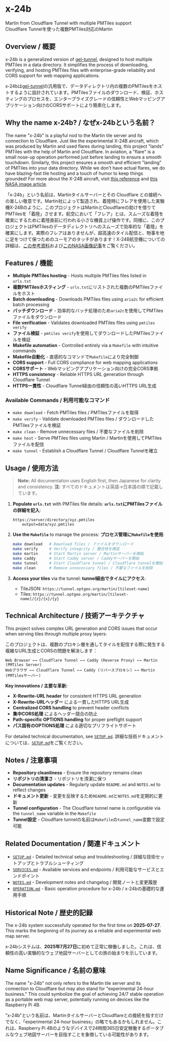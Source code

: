 # x-24b

Martin from Cloudflare Tunnel with multiple PMTiles support  
Cloudflare Tunnelを使った複数PMTiles対応のMartin

## Overview / 概要

x-24b is a generalized version of [gel-tunnel](https://github.com/optgeo/gel-tunnel), designed to host multiple PMTiles in a data directory. It simplifies the process of downloading, verifying, and hosting PMTiles files with enterprise-grade reliability and CORS support for web mapping applications.

x-24bは[gel-tunnel](https://github.com/optgeo/gel-tunnel)の汎用版で、データディレクトリ内の複数のPMTilesをホストするように設計されています。PMTilesファイルのダウンロード、検証、ホスティングのプロセスを、エンタープライズグレードの信頼性とWebマッピングアプリケーション向けのCORSサポートにより簡素化します。

## Why the name x-24b? / なぜx-24bという名前？

The name "x-24b" is a playful nod to the Martin tile server and its connection to Cloudflare. Just like the experimental X-24B aircraft, which was produced by Martin and used flares during landing, this project "lands" PMTiles with the help of Martin and Cloudflare. In aviation, a "flare" is a small nose-up operation performed just before landing to ensure a smooth touchdown. Similarly, this project ensures a smooth and efficient "landing" of PMTiles into your data directory. While we don't have actual flares, we do have blazing-fast tile hosting and a touch of humor to keep things grounded! For more about the X-24B aircraft, visit [this reference](https://www.nationalmuseum.af.mil/Visit/Museum-Exhibits/Fact-Sheets/Display/Article/195762/martin-x-24b/) and [this NASA image article](https://www.nasa.gov/image-article/x-24b-lifting-body/).

「x-24b」という名前は、Martinタイルサーバーとその Cloudflare との接続への楽しい敬意です。Martin社によって製造され、着陸時にフレアを使用した実験機X-24Bのように、このプロジェクトはMartinとCloudflareの助けを借りてPMTilesを「着陸」させます。航空において「フレア」とは、スムーズな着陸を確実にするために着陸直前に行われる小さな機首上げ操作です。同様に、このプロジェクトはPMTilesのデータディレクトリへのスムーズで効率的な「着陸」を確実にします。実際のフレアはありませんが、超高速のタイル配信と、物事を地に足をつけて保つためのユーモアのタッチがあります！X-24B航空機についての詳細は、[この参考資料](https://www.nationalmuseum.af.mil/Visit/Museum-Exhibits/Fact-Sheets/Display/Article/195762/martin-x-24b/)および[このNASA画像記事](https://www.nasa.gov/image-article/x-24b-lifting-body/)をご覧ください。

## Features / 機能

- **Multiple PMTiles hosting** - Hosts multiple PMTiles files listed in `urls.txt`
- **複数PMTilesホスティング** - `urls.txt`にリストされた複数のPMTilesファイルをホスト
- **Batch downloading** - Downloads PMTiles files using `aria2c` for efficient batch processing
- **バッチダウンロード** - 効率的なバッチ処理のため`aria2c`を使用してPMTilesファイルをダウンロード
- **File verification** - Validates downloaded PMTiles files using `pmtiles verify`
- **ファイル検証** - `pmtiles verify`を使用してダウンロードしたPMTilesファイルを検証
- **Makefile automation** - Controlled entirely via a `Makefile` with intuitive commands
- **Makefile自動化** - 直感的なコマンドで`Makefile`により完全制御
- **CORS support** - Full CORS compliance for web mapping applications
- **CORSサポート** - Webマッピングアプリケーション向けの完全CORS準拠
- **HTTPS consistency** - Reliable HTTPS URL generation through Cloudflare Tunnel
- **HTTPS一貫性** - Cloudflare Tunnel経由の信頼性の高いHTTPS URL生成

### Available Commands / 利用可能なコマンド

- `make download` - Fetch PMTiles files / PMTilesファイルを取得
- `make verify` - Validate downloaded PMTiles files / ダウンロードしたPMTilesファイルを検証
- `make clean` - Remove unnecessary files / 不要なファイルを削除
- `make host` - Serve PMTiles files using Martin / Martinを使用してPMTilesファイルを配信
- `make tunnel` - Establish a Cloudflare Tunnel / Cloudflare Tunnelを確立

## Usage / 使用方法

> **Note:** All documentation uses English first, then Japanese for clarity and consistency.
> **注:** すべてのドキュメントは英語→日本語の順で記載しています。

1. **Populate `urls.txt`** with PMTiles file details:
   **`urls.txt`にPMTilesファイルの詳細を記入**:
   ```
   https://server/directory/xyz.pmtiles
       output=data/xyz.pmtiles
   ```

2. **Use the `Makefile`** to manage the process:
   **プロセス管理に`Makefile`を使用**:
   ```bash
   make download   # Download files / ファイルをダウンロード
   make verify     # Verify integrity / 整合性を検証
   make martin     # Start Martin server / Martinサーバーを開始
   make caddy      # Start Caddy server / Caddyサーバーを開始
   make tunnel     # Start Cloudflare tunnel / Cloudflare tunnelを開始
   make clean      # Remove unnecessary files / 不要なファイルを削除
   ```

3. **Access your tiles** via the tunnel:
   **tunnel経由でタイルにアクセス**:
   - TileJSON: `https://tunnel.optgeo.org/martin/[tileset-name]`
   - Tiles: `https://tunnel.optgeo.org/martin/[tileset-name]/{z}/{x}/{y}`

## Technical Architecture / 技術アーキテクチャ

This project solves complex URL generation and CORS issues that occur when serving tiles through multiple proxy layers:

このプロジェクトは、複数のプロキシ層を通してタイルを配信する際に発生する複雑なURL生成とCORSの問題を解決します：

```
Web Browser ←→ Cloudflare Tunnel ←→ Caddy (Reverse Proxy) ←→ Martin (PMTiles Server)
Webブラウザ ←→ Cloudflare Tunnel ←→ Caddy (リバースプロキシ) ←→ Martin (PMTilesサーバー)
```

**Key innovations / 主要な革新:**
- **X-Rewrite-URL header** for consistent HTTPS URL generation
- **X-Rewrite-URLヘッダー** による一貫したHTTPS URL生成
- **Centralized CORS handling** to prevent header conflicts  
- **集中CORS処理** によるヘッダー競合の防止
- **Path-specific OPTIONS handling** for proper preflight support
- **パス固有のOPTIONS処理** による適切なプリフライトサポート

For detailed technical documentation, see [`SETUP.md`](SETUP.md).
詳細な技術ドキュメントについては、[`SETUP.md`](SETUP.md)をご覧ください。

## Notes / 注意事項

- **Repository cleanliness** - Ensure the repository remains clean
- **リポジトリの清潔さ** - リポジトリを清潔に保つ
- **Documentation updates** - Regularly update `README.md` and `NOTES.md` to reflect changes
- **ドキュメント更新** - 変更を反映するため`README.md`と`NOTES.md`を定期的に更新
- **Tunnel configuration** - The Cloudflare tunnel name is configurable via the `tunnel_name` variable in the `Makefile`
- **Tunnel設定** - Cloudflare tunnelの名前は`Makefile`の`tunnel_name`変数で設定可能

## Related Documentation / 関連ドキュメント

- [`SETUP.md`](SETUP.md) - Detailed technical setup and troubleshooting / 詳細な技術セットアップとトラブルシューティング
- [`SERVICES.md`](SERVICES.md) - Available services and endpoints / 利用可能なサービスとエンドポイント
- [`NOTES.md`](NOTES.md) - Development notes and changelog / 開発ノートと変更履歴
- [`OPERATION.md`](OPERATION.md) - Basic operation procedure for x-24b / x-24bの基礎的な運用手順

## Historical Note / 歴史的記録

The x-24b system successfully operated for the first time on **2025-07-27**. This marks the beginning of its journey as a reliable and experimental web map server.

x-24bシステムは、**2025年7月27日**に初めて正常に稼働しました。これは、信頼性の高い実験的なウェブ地図サーバーとしての旅の始まりを示しています。

## Name Significance / 名前の意味

The name "x-24b" not only refers to the Martin tile server and its connection to Cloudflare but may also stand for "experimental 24-hour business." This could symbolize the goal of achieving 24/7 stable operation as a portable web map server, potentially running on devices like the Raspberry Pi 4B.

"x-24b"という名前は、MartinタイルサーバーとCloudflareとの接続を指すだけでなく、「experimental 24-hour business」の略でもあるかもしれません。これは、Raspberry Pi 4Bのようなデバイスで24時間365日安定稼働するポータブルなウェブ地図サーバーを目指すことを象徴している可能性があります。
